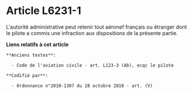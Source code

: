# Article L6231-1

L'autorité administrative peut retenir tout aéronef français ou étranger dont le pilote a commis une infraction aux
dispositions de la présente partie.

**Liens relatifs à cet article**

	**Anciens textes**:

	  - Code de l'aviation civile - art. L123-3 (Ab), ecqc le pilote

	**Codifié par**:

	  - Ordonnance n°2010-1307 du 28 octobre 2010 - art. (V)
